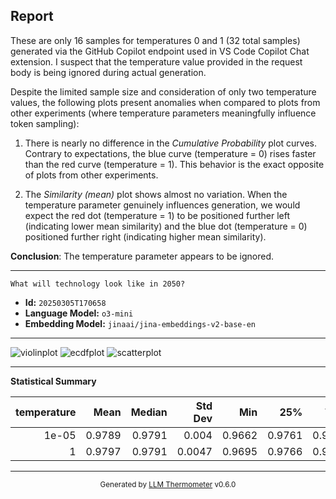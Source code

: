 ## Report

These are only 16 samples for temperatures 0 and 1 (32 total samples) generated via the GitHub Copilot endpoint used in VS Code Copilot Chat extension. I suspect that the temperature value provided in the request body is being ignored during actual generation.

Despite the limited sample size and consideration of only two temperature values, the following plots present anomalies when compared to plots from other experiments (where temperature parameters meaningfully influence token sampling):

1. There is nearly no difference in the *Cumulative Probability* plot curves. Contrary to expectations, the blue curve (temperature = 0) rises faster than the red curve (temperature = 1). This behavior is the exact opposite of plots from other experiments.

2. The *Similarity (mean)* plot shows almost no variation. When the temperature parameter genuinely influences generation, we would expect the red dot (temperature = 1) to be positioned further left (indicating lower mean similarity) and the blue dot (temperature = 0) positioned further right (indicating higher mean similarity).

**Conclusion**: The temperature parameter appears to be ignored.

---

```
What will technology look like in 2050?
```
- **Id:** `20250305T170658`
- **Language Model:** `o3-mini`
- **Embedding Model:** `jinaai/jina-embeddings-v2-base-en`

---

![violinplot](../assets/20250305T170658/violinplot.png)
![ecdfplot](../assets/20250305T170658/ecdfplot.png)
![scatterplot](../assets/20250305T170658/scatterplot.png)

---

**Statistical Summary**

|   temperature |   Mean |   Median |   Std Dev |    Min |    25% |    75% |    Max |   Count |
|--------------:|-------:|---------:|----------:|-------:|-------:|-------:|-------:|--------:|
|         1e-05 | 0.9789 |   0.9791 |    0.004  | 0.9662 | 0.9761 | 0.9819 | 0.9872 |     120 |
|         1     | 0.9797 |   0.9791 |    0.0047 | 0.9695 | 0.9766 | 0.9836 | 0.9904 |     120 |

---

<div align="center">
  <sub>Generated by <a href="https://github.com/S1M0N38/llm-thermometer">LLM Thermometer</a> v0.6.0</sub>
</div>